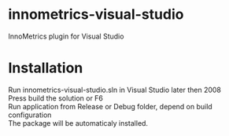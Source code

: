 # innometrics-visual-studio
InnoMetrics plugin for Visual Studio 
# Installation
Run innometrics-visual-studio.sln in Visual Studio later then 2008<br>
Press build the solution or F6<br>
Run application from Release or Debug folder, depend on build configuration<br>
The package will be automaticaly installed.<br>

